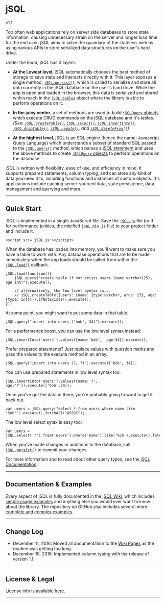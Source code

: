 # jSQL 
v1.1

Too often web applications rely on server side databases to store state information, causing unnecessary strain on the server and longer load time for the end user. jSQL aims to solve the quandary of the stateless web by using various APIs to store serialized data structures on the user's hard drive. 

Under the hood, jSQL has 3 layers: 

 - **At the Lowest level**, jSQL automatically chooses the best method of storage to save state and interacts directly with it. This layer exposes a single method, [`jSQL.persist()`](https://github.com/Pamblam/jSQL/wiki/Persistence-Management#jsqlpersist), which is called to serialize and store all data currently in the jSQL database on the user's hard drive. While the app is open and loaded in the browser, this data is serialized and stored within reach in the [`jSQL.tables`](https://github.com/Pamblam/jSQL/wiki/Persistence-Management#jsqltables) object where the library is able to perform operations on it.

 - **In the juicy center**, a set of methods are used to build [`jSQLQuery` objects](https://github.com/Pamblam/jSQL/wiki/jSQLquery-interface) which execute CRUD commands on the jSQL database and it's tables. *(See: [`jSQL.createTable()`](https://github.com/Pamblam/jSQL/wiki/Querying-the-Database#jsqlcreatetableparams), [`jSQL.select()`](https://github.com/Pamblam/jSQL/wiki/Querying-the-Database#jsqlselectcolumns), [`jSQL.insertInto()`](https://github.com/Pamblam/jSQL/wiki/Querying-the-Database#jsqlinsertintotablename), [`jSQL.dropTable()`](https://github.com/Pamblam/jSQL/wiki/Querying-the-Database#jsqldroptabletablename), [`jSQL.update()`](https://github.com/Pamblam/jSQL/wiki/Querying-the-Database#jsqlupdatetablename), and [`jSQL.deleteFrom()`](https://github.com/Pamblam/jSQL/wiki/Querying-the-Database#jsqldeletefromtablename))*

 - **At the highest level**, jSQL is an SQL engine (hence the name: Javascript Query Language) which understands a subset of standard SQL passed to the [`jSQL.query()`](https://github.com/Pamblam/jSQL/wiki/Querying-the-Database#jsqlquerysqlquery) method, which parses a [jSQL statement](https://github.com/Pamblam/jSQL/wiki/jSQL-Syntax) and uses the above methods to create [`jSQLQuery` objects](https://github.com/Pamblam/jSQL/wiki/jSQLquery-interface) to perform operations on the database.

jSQL is written with flexibility, ease of use, and efficiency in mind. It supports prepared statements, column typing, and can store any kind of data you need it to, including functions and instances of custom objects. It's applications include caching server-sourced data, state persistence, data management and querying and more.

<hr>

## Quick Start

jSQL is implemented in a single JavaScript file. Save the [`jSQL.js`](https://github.com/Pamblam/jSQL/blob/master/jSQL.js) file (or if for performance junkies, the minified [`jSQL.min.js`](https://github.com/Pamblam/jSQL/blob/master/jSQL.min.js) file) to your project folder and include it.

    <script src='jSQL.js'></script>
    
When the database has loaded into memory, you'll want to make sure you have a table to work with. Any database operations that are to be made immediately when the app loads should be called from within the [`jSQL.load()`](https://github.com/Pamblam/jSQL/wiki/Persistence-Management#jsqlloadonloadcallback) callback.

    jSQL.load(function(){
        jSQL.query("create table if not exists users (name varchar(25), age int)").execute();
        
        // alternatively, the low level syntax is...
        // jSQL.createTable({users: {name: {type:varchar, args: 25}, age: {type: int}}}).ifNotExists().execute();
    });
    
At some point, you might want to put some data in that table.

    jSQL.query("insert into users ('bob', 34)").execute();
    
For a performance boost, you can use the low level syntax instead:

    jSQL.insertInto('users').values({name:'bob',  age:34}).execute();
    
Prefer prepared statements? Just replace values with question marks and pass the values to the execute method in an array.
    
    jSQL.query("insert into users (?, ?)").execute(['bob', 34]);
    
You can use prepared statements in low level syntax too:

    jSQL.insertInto('users').values({name:'?',  age:'?'}).execute(['bob',34]);
    
Once you've got the data in there, you're probably going to want to get it back out.

    var users = jSQL.query("select * from users where name like '%ob'").execute().fetchAll("ASSOC");
    
The low level select sytax is easy too:

    var users = jSQL.select('*').from('users').where('name').like('%ob').execute().fetchAll("ASSOC");

When you've made changes or additions to the database, call [`jSQL.persist()`](https://github.com/Pamblam/jSQL/wiki/Persistence-Management#jsqlpersist) to commit your changes. 

For more information and to read about other query types, see the [jSQL Documentation](https://github.com/Pamblam/jSQL/wiki#jsql-docs).

<hr>

## Documentation & Examples

Every aspect of jSQL is fully documented in the [jSQL Wiki](https://github.com/Pamblam/jSQL/wiki#jsql-docs), which includes [simple usage examples](https://github.com/Pamblam/jSQL/wiki/Examples) and anything else you would ever want to know about the library. The repository on GitHub also includes several more [complete and complex examples](https://github.com/Pamblam/jSQL/tree/master/examples).

<hr>

## Change Log

  - December 11, 2016: Moved all documentation to the [Wiki Pages](https://github.com/Pamblam/jSQL/wiki#jsql-docs) as the readme was getting too long.
  - December 10, 2016: Implemented column typing with the release of version 1.1.
  
<hr>

## License & Legal

License info is available [here](https://github.com/Pamblam/jSQL/wiki/License).

<hr>
